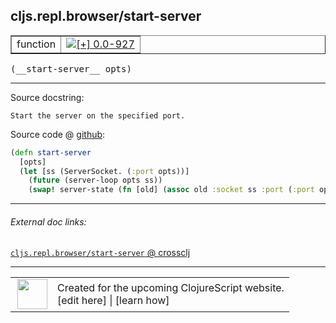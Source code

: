 ## cljs.repl.browser/start-server



 <table border="1">
<tr>
<td>function</td>
<td><a href="https://github.com/cljsinfo/cljs-api-docs/tree/0.0-927"><img valign="middle" alt="[+] 0.0-927" title="Added in 0.0-927" src="https://img.shields.io/badge/+-0.0--927-lightgrey.svg"></a> </td>
</tr>
</table>


 <samp>
(__start-server__ opts)<br>
</samp>

---





Source docstring:

```
Start the server on the specified port.
```


Source code @ [github](https://github.com/clojure/clojurescript/blob/r1450/src/clj/cljs/repl/browser.clj#L265-L270):

```clj
(defn start-server
  [opts]
  (let [ss (ServerSocket. (:port opts))]
    (future (server-loop opts ss))
    (swap! server-state (fn [old] (assoc old :socket ss :port (:port opts))))))
```

<!--
Repo - tag - source tree - lines:

 <pre>
clojurescript @ r1450
└── src
    └── clj
        └── cljs
            └── repl
                └── <ins>[browser.clj:265-270](https://github.com/clojure/clojurescript/blob/r1450/src/clj/cljs/repl/browser.clj#L265-L270)</ins>
</pre>

-->

---



###### External doc links:

[`cljs.repl.browser/start-server` @ crossclj](http://crossclj.info/fun/cljs.repl.browser/start-server.html)<br>

---

 <table>
<tr><td>
<img valign="middle" align="right" width="48px" src="http://i.imgur.com/Hi20huC.png">
</td><td>
Created for the upcoming ClojureScript website.<br>
[edit here] | [learn how]
</td></tr></table>

[edit here]:https://github.com/cljsinfo/cljs-api-docs/blob/master/cljsdoc/cljs.repl.browser/start-server.cljsdoc
[learn how]:https://github.com/cljsinfo/cljs-api-docs/wiki/cljsdoc-files

<!--

This information was too distracting to show to readers, but I'll leave it
commented here since it is helpful to:

- pretty-print the data used to generate this document
- and show how to retrieve that data



The API data for this symbol:

```clj
{:ns "cljs.repl.browser",
 :name "start-server",
 :signature ["[opts]"],
 :history [["+" "0.0-927"]],
 :type "function",
 :full-name-encode "cljs.repl.browser/start-server",
 :source {:code "(defn start-server\n  [opts]\n  (let [ss (ServerSocket. (:port opts))]\n    (future (server-loop opts ss))\n    (swap! server-state (fn [old] (assoc old :socket ss :port (:port opts))))))",
          :title "Source code",
          :repo "clojurescript",
          :tag "r1450",
          :filename "src/clj/cljs/repl/browser.clj",
          :lines [265 270]},
 :full-name "cljs.repl.browser/start-server",
 :docstring "Start the server on the specified port."}

```

Retrieve the API data for this symbol:

```clj
;; from Clojure REPL
(require '[clojure.edn :as edn])
(-> (slurp "https://raw.githubusercontent.com/cljsinfo/cljs-api-docs/catalog/cljs-api.edn")
    (edn/read-string)
    (get-in [:symbols "cljs.repl.browser/start-server"]))
```

-->
